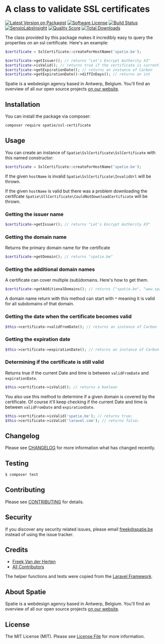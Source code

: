 # A class to validate SSL certificates

[![Latest Version on Packagist](https://img.shields.io/packagist/v/spatie/ssl-certificate.svg?style=flat-square)](https://packagist.org/packages/spatie/ssl-certificate)
[![Software License](https://img.shields.io/badge/license-MIT-brightgreen.svg?style=flat-square)](LICENSE.md)
[![Build Status](https://img.shields.io/travis/spatie/ssl-certificate/master.svg?style=flat-square)](https://travis-ci.org/spatie/ssl-certificate)
[![SensioLabsInsight](https://img.shields.io/sensiolabs/i/533fbcef-7363-41af-8d1c-ab53bb6a1d76.svg?style=flat-square)](https://insight.sensiolabs.com/projects/533fbcef-7363-41af-8d1c-ab53bb6a1d76)
[![Quality Score](https://img.shields.io/scrutinizer/g/spatie/ssl-certificate.svg?style=flat-square)](https://scrutinizer-ci.com/g/spatie/ssl-certificate)
[![Total Downloads](https://img.shields.io/packagist/dt/spatie/ssl-certificate.svg?style=flat-square)](https://packagist.org/packages/spatie/ssl-certificate)

The class provided by this package makes it incredibly easy to query the properties on an ssl certificate. Here's an example:

```php
$certificate = SslCertificate::createForHostName('spatie.be');

$certificate->getIssuer(); // returns "Let's Encrypt Authority X3"
$certificate->isValid(); // returns true if the certificate is currently valid
$certificate->getExpirationDate(); // returns an instance of Carbon
$certificate->getExpirationDate()->diffInDays(); // returns an int
```

Spatie is a webdesign agency based in Antwerp, Belgium. You'll find an overview of all our open source projects [on our website](https://spatie.be/opensource).

## Installation

You can install the package via composer:

```bash
composer require spatie/ssl-certificate
```

## Usage

You can create an instance of `Spatie\SslCertificate\SslCertificate` with this named constructor:

```php
$certificate = SslCertificate::createForHostName('spatie.be');
```

If the given `hostName` is invalid `Spatie\SslCertificate\InvalidUrl` will be thrown.

If the given `hostName` is valid but there was a problem downloading the certifcate `Spatie\SllCertificate\CouldNotDownloadCertificate` will be thrown.

### Getting the issuer name

```php
$certificate->getIssuer(); // returns "Let's Encrypt Authority X3"
```

### Getting the domain name

Returns the primary domain name for the certificate

```php
$certificate->getDomain(); // returns "spatie.be"
```

### Getting the additional domain names

A certificate can cover multiple (sub)domains. Here's how to get them.

```php
$certificate->getAdditionalDomains(); // returns ["spatie.be", "www.spatie.be]
```

A domain name return with this method can start with `*` meaning it is valid for all subdomains of that domain.

### Getting the date when the certificate becomes valid

```php
$this->certificate->validFromDate(); // returns an instance of Carbon
```

### Getting the expiration date

```php
$this->certificate->expirationDate(); // returns an instance of Carbon
```

### Determining if the certificate is still valid

Returns true if the current Date and time is between `validFromDate` and `expirationDate`.

```php
$this->certificate->isValid(); // returns a boolean
```

You also use this method to determine if a given domain is covered by the certificate. Of course it'll keep checking if the current Date and time is between `validFromDate` and `expirationDate`.

```php
$this->certificate->isValid('spatie.be'); // returns true;
$this->certificate->isValid('laravel.com'); // returns false;
```

## Changelog

Please see [CHANGELOG](CHANGELOG.md) for more information what has changed recently.

## Testing

``` bash
$ composer test
```

## Contributing

Please see [CONTRIBUTING](CONTRIBUTING.md) for details.

## Security

If you discover any security related issues, please email freek@spatie.be instead of using the issue tracker.

## Credits

- [Freek Van der Herten](https://github.com/freekmurze)
- [All Contributors](../../contributors)

The helper functions and tests were copied from the [Laravel Framework](https://github.com/laravel/framework).

## About Spatie
Spatie is a webdesign agency based in Antwerp, Belgium. You'll find an overview of all our open source projects [on our website](https://spatie.be/opensource).

## License

The MIT License (MIT). Please see [License File](LICENSE.md) for more information.

